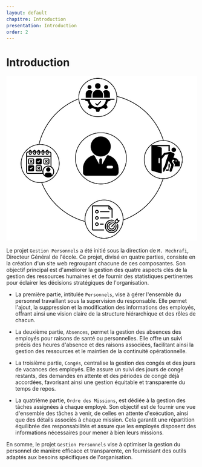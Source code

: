 ```yaml
---
layout: default
chapitre: Introduction
presentation: Introduction
order: 2
---
```


# Introduction

![Introduction](./images/introduction.png)

<!-- note -->

Le projet `Gestion Personnels` a été initié sous la direction de `M. Mechrafi`, Directeur Général de l'école. Ce projet, divisé en quatre parties, consiste en la création d'un site web regroupant chacune de ces composantes. Son objectif principal est d'améliorer la gestion des quatre aspects clés de la gestion des ressources humaines et de fournir des statistiques pertinentes pour éclairer les décisions stratégiques de l'organisation.

- La première partie, intitulée `Personnels`, vise à gérer l'ensemble du personnel travaillant sous la supervision du responsable. Elle permet l'ajout, la suppression et la modification des informations des employés, offrant ainsi une vision claire de la structure hiérarchique et des rôles de chacun.

- La deuxième partie, `Absences`, permet la gestion des absences des employés pour raisons de santé ou personnelles. Elle offre un suivi précis des heures d'absence et des raisons associées, facilitant ainsi la gestion des ressources et le maintien de la continuité opérationnelle.

- La troisième partie, `Congés`, centralise la gestion des congés et des jours de vacances des employés. Elle assure un suivi des jours de congé restants, des demandes en attente et des périodes de congé déjà accordées, favorisant ainsi une gestion équitable et transparente du temps de repos.

- La quatrième partie, `Ordre des Missions`, est dédiée à la gestion des tâches assignées à chaque employé. Son objectif est de fournir une vue d'ensemble des tâches à venir, de celles en attente d'exécution, ainsi que des détails associés à chaque mission. Cela garantit une répartition équilibrée des responsabilités et assure que les employés disposent des informations nécessaires pour mener à bien leurs missions.


En somme, le projet `Gestion Personnels` vise à optimiser la gestion du personnel de manière efficace et transparente, en fournissant des outils adaptés aux besoins spécifiques de l'organisation.

<!-- new slide -->